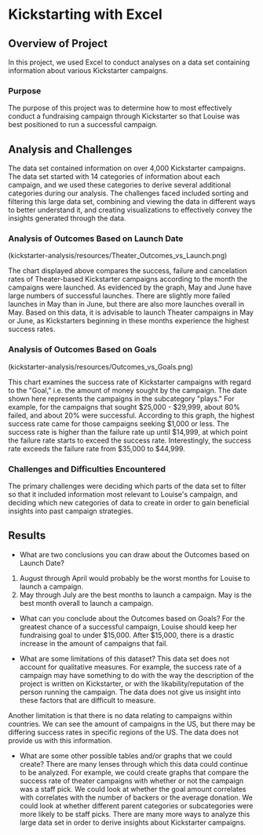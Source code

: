 # Kickstarting with Excel

## Overview of Project
In this project, we used Excel to conduct analyses on a data set containing information about various Kickstarter campaigns.

### Purpose
The purpose of this project was to determine how to most effectively conduct a fundraising campaign through Kickstarter so that Louise was best positioned to run a successful campaign. 

## Analysis and Challenges
The data set contained information on over 4,000 Kickstarter campaigns. The data set started with 14 categories of information about each campaign, and we used these categories to derive several additional categories during our analysis. The challenges faced included sorting and filtering this large data set, combining and viewing the data in different ways to better understand it, and creating visualizations to effectively convey the insights generated through the data. 

### Analysis of Outcomes Based on Launch Date
(kickstarter-analysis/resources/Theater_Outcomes_vs_Launch.png)

The chart displayed above compares the success, failure and cancelation rates of Theater-based Kickstarter campaigns according to the month the campaigns were launched. As evidenced by the graph, May and June have large numbers of successful launches. There are slightly more failed launches in May than in June, but there are also more launches overall in May. Based on this data, it is advisable to launch Theater campaigns in May or June, as Kickstarters beginning in these months experience the highest success rates. 

### Analysis of Outcomes Based on Goals
(kickstarter-analysis/resources/Outcomes_vs_Goals.png)

This chart examines the success rate of Kickstarter campaigns with regard to the "Goal," i.e. the amount of money sought by the campaign. The date shown here represents the campaigns in the subcategory "plays."  For example, for the campaigns that sought $25,000 - $29,999, about 80% failed, and about 20% were successful. According to this graph, the highest success rate came for those campaigns seeking $1,000 or less. The success rate is higher than the failure rate up until $14,999, at which point the failure rate starts to exceed the success rate. Interestingly, the success rate exceeds the failure rate from $35,000 to $44,999. 
 

### Challenges and Difficulties Encountered

The primary challenges were deciding which parts of the data set to filter so that it included information most relevant to Louise's campaign, and deciding which new categories of data to create in order to gain beneficial insights into past campaign strategies.

## Results

- What are two conclusions you can draw about the Outcomes based on Launch Date?

1. August through April would probably be the worst months for Louise to launch a campaign. 
2. May through July are the best months to launch a campaign. May is the best month overall to launch a campaign. 

- What can you conclude about the Outcomes based on Goals?
For the greatest chance of a successful campaign, Louise should keep her fundraising goal to under $15,000. After $15,000, there is a drastic increase in the amount of campaigns that fail. 


- What are some limitations of this dataset?
This data set does not account for qualitative measures. For example, the success rate of a campaign may have something to do with the way the description of the project is written on Kickstarter, or with the likability/reputation of the person running the campaign.  The data does not give us insight into these factors that are difficult to measure. 

Another limitation is that there is no data relating to campaigns within countries.  We can see the amount of campaigns in the US, but there may be differing success rates in specific regions of the US.  The data does not provide us with this information. 



- What are some other possible tables and/or graphs that we could create?
There are many lenses through which this data could continue to be analyzed. For example, we could create graphs that compare the success rate of theater campaigns with whether or not the campaign was a staff pick. We could look at whether the goal amount correlates with correlates with the number of backers or the average donation. We could look at whether different parent categories or subcategories were more likely to be staff picks. There are many more ways to analyze this large data set in order to derive insights about Kickstarter campaigns. 





